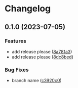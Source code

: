 # Changelog

## 0.1.0 (2023-07-05)


### Features

* add release please ([8a781a3](https://github.com/nikhilmakhijani/actiontest/commit/8a781a3cc8af6972e759c20818009434f0e3e9a7))
* add release please ([8dc8bed](https://github.com/nikhilmakhijani/actiontest/commit/8dc8bed24691c52a4b69d76abdb59119268afb5e))


### Bug Fixes

* branch name ([c3920c0](https://github.com/nikhilmakhijani/actiontest/commit/c3920c088ddebfa97c6bcd59bae9a08207a53c3d))
